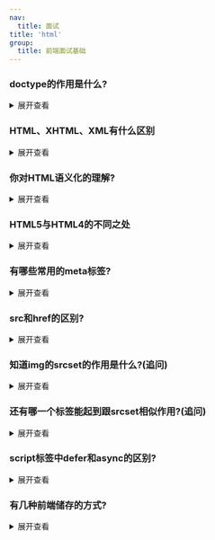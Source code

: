 ```yaml
---
nav:
  title: 面试
title: 'html'
group:
  title: 前端面试基础
---
```


### doctype的作用是什么?

<details>
<summary>展开查看</summary><br/>

DOCTYPE是html5标准网⻚声明，且必须声明在HTML文档的第一行。来告知浏览器的解析器用什么文档标准解析这个
文档，不同的渲染模式会影响到浏览器对于 CSS 代码甚至 JavaScript 脚本的解析 文档解析类型有:

- BackCompat:怪异模式，浏览器使用自己的怪异模式解析渲染⻚面。(如果没有声明DOCTYPE，默认就是这个 模式)

- CSS1Compat:标准模式，浏览器使用W3C的标准解析渲染⻚面。

> IE8还有一种介乎于上述两者之间的近乎标准的模式，但是基本淘汰了。

#### 这三种模式的区别是什么?

- 标准模式(standards mode):⻚面按照 HTML 与 CSS 的定义渲染

- 怪异模式(quirks mode)模式: 会模拟更旧的浏览器的行为

- 近乎标准(almost standards)模式: 会实施了一种表单元格尺寸的怪异行为(与IE7之前的单元格布局方式一致)， 除此之外符合标准定义

</details>

### HTML、XHTML、XML有什么区别

<details>
<summary>展开查看</summary><br/>

- HTML(超文本标记语言): 在html4.0之前HTML先有实现再有标准，导致HTML非常混乱和松散

- XML(可扩展标记语言): 主要用于存储数据和结构，可扩展，大家熟悉的JSON也是相似的作用，但是更加轻量高 效，所以XML现在市场越来越小了

- XHTML(可扩展超文本标记语言): 基于上面两者而来，W3C为了解决HTML混乱问题而生，并基于此诞生了 HTML5，开头加入 <!DOCTYPE html> 的做法因此而来，如果不加就是兼容混乱的HTML，加了就是标准模式。

</details>

### 你对HTML语义化的理解?

<details>
<summary>展开查看</summary><br/>

语义化是指使用恰当语义的html标签，让⻚面具有良好的结构与含义，比如 `<p>` 标签就代表段落， `<article>` 代表正文内容等等。

语义化的好处主要有两点:

- 开发者友好:使用语义类标签增强了可读性，开发者也能够清晰地看出网⻚的结构，也更为便于团队的开发和维护

- 机器友好:带有语义的文字表现力丰富，更适合搜索引擎的爬虫爬取有效信息，语义类还可以支持读屏软件，根据文章可以自动生成目录

这对于简书、知乎这种富文本类的应用很重要，语义化对于其网站的内容传播有很大的帮助，但是对于功能性的web软 件重要性大打折扣，比如一个按钮、Skeleton这种组件根本没有对应的语义，也不需要什么SEO。

</details>

### HTML5与HTML4的不同之处

<details>
<summary>展开查看</summary><br/>


- 文件类型声明(<!DOCTYPE>)仅有一型:`<!DOCTYPE HTML>`。

- 新的解析顺序:不再基于SGML。

- 新的元素:section, video, progress, nav, meter, time, aside, canvas, command, datalist, details, embed, figcaption, figure, footer, header, hgroup, keygen, mark, output, rp, rt, ruby, source, summary, wbr。
  
- input元素的新类型:date, email, url等等。

- 新的属性:ping(用于a与area), charset(用于meta), async(用于script)。

- 全域属性:id, tabindex, repeat。

- 新的全域属性:contenteditable, contextmenu, draggable, dropzone, hidden, spellcheck。

- 移除元素:acronym, applet, basefont, big, center, dir, font, frame, frameset, isindex, noframes, strike, tt

</details>

### 有哪些常用的meta标签?

<details>
<summary>展开查看</summary><br/>

meta标签由name和content两个属性来定义，来描述一个HTML网⻚文档的属性，例如作者、日期和时间、网⻚描述、
关键词、⻚面刷新等，除了一些http标准规定了一些name作为大家使用的共识，开发者也可以自定义name。

- charset，用于描述HTML文档的编码形式

```html
  <meta charset="UTF-8" >
```

- http-equiv，顾名思义，相当于http的文件头作用,比如下面的代码就可以设置http的缓存过期日期

```html
  <meta http-equiv="expires" content="Wed, 20 Jun 2019 22:33:00 GMT">
```

- viewport，移动前端最熟悉不过，Web开发人员可以控制视口的大小和比例

```html
  <meta name="viewport" content="width=device-width, initial-scale=1, maximum-scale=1">
```

- apple-mobile-web-app-status-bar-style,开发过PWA应用的开发者应该很熟悉，为了自定义评估工具栏的颜色。

```html
  <meta name="apple-mobile-web-app-status-bar-style" content="black-translucent">
```

</details>

### src和href的区别?

<details>
<summary>展开查看</summary><br/>

- src是指向外部资源的位置，指向的内容会嵌入到文档中当前标签所在的位置，在请求src资源时会将其指向的资源下载并应用到文档内，如js脚本，img图片和frame等元素。当浏览器解析到该元素时，会暂停其他资源的下载和处 理，知道将该资源加载、编译、执行完毕，所以一般js脚本会放在底部而不是头部。

- href是指向网络资源所在位置(的超链接)，用来建立和当前元素或文档之间的连接，当浏览器识别到它他指向的文件时，就会并行下载资源，不会停止对当前文档的处理。

</details>

### 知道img的srcset的作用是什么?(追问)

<details>
<summary>展开查看</summary><br/>

可以设计响应式图片，我们可以使用两个新的属性srcset 和 sizes来提供更多额外的资源图像和提示，帮助浏览器选择正确的一个资源。

srcset 定义了我们允许浏览器选择的图像集，以及每个图像的大小。

sizes 定义了一组媒体条件(例如屏幕宽度)并且指明当某些媒体条件为真时，什么样的图片尺寸是最佳选择。 所以，有了这些属性，浏览器会:

- 查看设备宽度

- 检查 sizes 列表中哪个媒体条件是第一个为真 查看给予该媒体查询的槽大小

- 加载 srcset 列表中引用的最接近所选的槽大小的图像

> srcset提供了根据屏幕条件选取图片的能力

```html
  <img src="clock-demo-thumb-200.png"
      alt="Clock"
      srcset="clock-demo-thumb-200.png 200w, clock-demo-thumb-400.png 400w"
      sizes="(min-width: 600px) 200px, 50vw"
  >
```

</details>

### 还有哪一个标签能起到跟srcset相似作用?(追问)

<details>
<summary>展开查看</summary><br/>

`<picture>` 元素通过包含零或多个 `<source>` 元素和一个` <img>` 元素来为不同的显示/设备场景提供图像版本。浏览器 会选择最匹配的子 `<source>` 元素，如果没有匹配的，就选择` <img>` 元素的 src 属性中的URL。然后，所选图像呈现 在` <img>` 元素占据的空间中

> picture同样可以通过不同设备来匹配不同的图像资源

```html
  <picture>
      <source srcset="/media/examples/surfer-240-200.jpg" media="(min-width: 800px)">
      <img src="/media/examples/painted-hand-298-332.jpg" />
  </picture>
```

</details>

### script标签中defer和async的区别?

<details>
<summary>展开查看</summary><br/>

- defer:浏览器指示脚本在文档被解析后执行，script被异步加载后并不会立刻执行，而是等待文档被解析完毕后执 行。

- async:同样是异步加载脚本，区别是脚本加载完毕后立即执行，这导致async属性下的脚本是乱序的，对于script 有先后依赖关系的情况，并不适用

</details>

### 有几种前端储存的方式?

<details>
<summary>展开查看</summary><br/>

cookies、localstorage、sessionstorage、Web SQL、IndexedDB

#### 这些方式的区别是什么?(追问)

- cookies: 在HTML5标准前本地储存的主要方式，优点是兼容性好，请求头自带cookie方便，缺点是大小只有4k，
自动请求头加入cookie浪费流量，每个domain限制20个cookie，使用起来麻烦需要自行封装

- localStorage:HTML5加入的以键值对(Key-Value)为标准的方式，优点是操作方便，永久性储存(除非手动删
除)，大小为5M，兼容IE8+

- sessionStorage:与localStorage基本类似，区别是sessionStorage当⻚面关闭后会被清理，而且与cookie、
localStorage不同，他不能在所有同源窗口中共享，是会话级别的储存方式

- Web SQL:2010年被W3C废弃的本地数据库数据存储方案，但是主流浏览器(火狐除外)都已经有了相关的实 现，web sql类似于SQLite，是真正意义上的关系型数据库，用sql进行操作，当我们用JavaScript时要进行转换， 较为繁琐。

- IndexedDB: 是被正式纳入HTML5标准的数据库储存方案，它是NoSQL数据库，用键值对进行储存，可以进行快 速读取操作，非常适合web场景，同时用JavaScript进行操作会非常方便。


</details>
